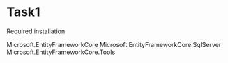 # Task1

Required installation

Microsoft.EntityFrameworkCore
Microsoft.EntityFrameworkCore.SqlServer
Microsoft.EntityFrameworkCore.Tools
